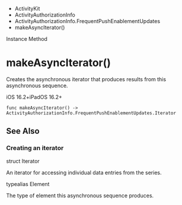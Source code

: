 

- ActivityKit
- ActivityAuthorizationInfo
- ActivityAuthorizationInfo.FrequentPushEnablementUpdates
-  makeAsyncIterator() 

Instance Method

# makeAsyncIterator()

Creates the asynchronous iterator that produces results from this asynchronous sequence.

iOS 16.2+iPadOS 16.2+

``` source
func makeAsyncIterator() -> ActivityAuthorizationInfo.FrequentPushEnablementUpdates.Iterator
```

## See Also

### Creating an iterator

struct Iterator

An iterator for accessing individual data entries from the series.

typealias Element

The type of element this asynchronous sequence produces.


